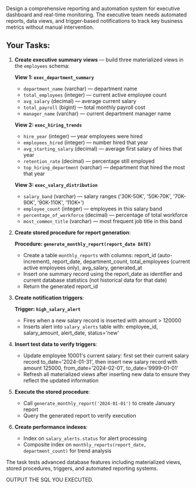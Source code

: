 Design a comprehensive reporting and automation system for executive dashboard and real-time monitoring. The executive team needs automated reports, data views, and trigger-based notifications to track key business metrics without manual intervention.

## Your Tasks:

1. **Create executive summary views** — build three materialized views in the `employees` schema:
   
   **View 1: `exec_department_summary`**
   * `department_name` (varchar) — department name
   * `total_employees` (integer) — current active employee count
   * `avg_salary` (decimal) — average current salary
   * `total_payroll` (bigint) — total monthly payroll cost
   * `manager_name` (varchar) — current department manager name

   **View 2: `exec_hiring_trends`**  
   * `hire_year` (integer) — year employees were hired
   * `employees_hired` (integer) — number hired that year
   * `avg_starting_salary` (decimal) — average first salary of hires that year
   * `retention_rate` (decimal) — percentage still employed
   * `top_hiring_department` (varchar) — department that hired the most that year

   **View 3: `exec_salary_distribution`**
   * `salary_band` (varchar) — salary ranges ('30K-50K', '50K-70K', '70K-90K', '90K-110K', '110K+')  
   * `employee_count` (integer) — employees in this salary band
   * `percentage_of_workforce` (decimal) — percentage of total workforce
   * `most_common_title` (varchar) — most frequent job title in this band

2. **Create stored procedure for report generation**:
   
   **Procedure: `generate_monthly_report(report_date DATE)`**
   * Create a table `monthly_reports` with columns: report_id (auto-increment), report_date, department_count, total_employees (current active employees only), avg_salary, generated_at
   * Insert one summary record using the report_date as identifier and current database statistics (not historical data for that date)
   * Return the generated report_id

3. **Create notification triggers**:
   
   **Trigger: `high_salary_alert`**
   * Fires when a new salary record is inserted with amount > 120000
   * Inserts alert into `salary_alerts` table with: employee_id, salary_amount, alert_date, status='new'

4. **Insert test data to verify triggers**:
   * Update employee 10001's current salary: first set their current salary record to_date='2024-01-31', then insert new salary record with amount 125000, from_date='2024-02-01', to_date='9999-01-01'
   * Refresh all materialized views after inserting new data to ensure they reflect the updated information

5. **Execute the stored procedure**:
   * Call `generate_monthly_report('2024-01-01')` to create January report
   * Query the generated report to verify execution

6. **Create performance indexes**:
   * Index on `salary_alerts.status` for alert processing
   * Composite index on `monthly_reports(report_date, department_count)` for trend analysis

The task tests advanced database features including materialized views, stored procedures, triggers, and automated reporting systems.

OUTPUT THE SQL YOU EXECUTED.